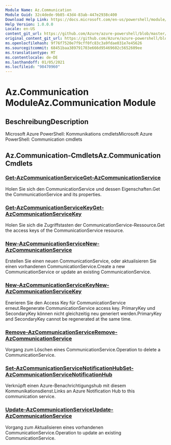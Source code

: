 ```yaml
---
Module Name: Az.Communication
Module Guid: 32c4dede-9b85-43d4-83ab-447e2938c400
Download Help Link: https://docs.microsoft.com/en-us/powershell/module/az.communication
Help Version: 1.0.0.0
Locale: en-US
content_git_url: https://github.com/Azure/azure-powershell/blob/master/src/Communication/help/Az.Communication.md
original_content_git_url: https://github.com/Azure/azure-powershell/blob/master/src/Communication/help/Az.Communication.md
ms.openlocfilehash: 9f76f7520e7f9cff0fc83c3a9fdae031e7e45626
ms.sourcegitcommit: 68451baa389791703e666d95469602c5652609ee
ms.translationtype: MT
ms.contentlocale: de-DE
ms.lasthandoff: 01/05/2021
ms.locfileid: "98470960"
---
```

# <span data-ttu-id="6a234-101">Az.Communication Module</span><span class="sxs-lookup"><span data-stu-id="6a234-101">Az.Communication Module</span></span>
## <span data-ttu-id="6a234-102">Beschreibung</span><span class="sxs-lookup"><span data-stu-id="6a234-102">Description</span></span>
<span data-ttu-id="6a234-103">Microsoft Azure PowerShell: Kommunikations cmdlets</span><span class="sxs-lookup"><span data-stu-id="6a234-103">Microsoft Azure PowerShell: Communication cmdlets</span></span>

## <span data-ttu-id="6a234-104">Az.Communication-Cmdlets</span><span class="sxs-lookup"><span data-stu-id="6a234-104">Az.Communication Cmdlets</span></span>
### [<span data-ttu-id="6a234-105">Get-AzCommunicationService</span><span class="sxs-lookup"><span data-stu-id="6a234-105">Get-AzCommunicationService</span></span>](Get-AzCommunicationService.md)
<span data-ttu-id="6a234-106">Holen Sie sich den CommunicationService und dessen Eigenschaften.</span><span class="sxs-lookup"><span data-stu-id="6a234-106">Get the CommunicationService and its properties.</span></span>

### [<span data-ttu-id="6a234-107">Get-AzCommunicationServiceKey</span><span class="sxs-lookup"><span data-stu-id="6a234-107">Get-AzCommunicationServiceKey</span></span>](Get-AzCommunicationServiceKey.md)
<span data-ttu-id="6a234-108">Holen Sie sich die Zugriffstasten der CommunicationService-Ressource.</span><span class="sxs-lookup"><span data-stu-id="6a234-108">Get the access keys of the CommunicationService resource.</span></span>

### [<span data-ttu-id="6a234-109">New-AzCommunicationService</span><span class="sxs-lookup"><span data-stu-id="6a234-109">New-AzCommunicationService</span></span>](New-AzCommunicationService.md)
<span data-ttu-id="6a234-110">Erstellen Sie einen neuen CommunicationService, oder aktualisieren Sie einen vorhandenen CommunicationService.</span><span class="sxs-lookup"><span data-stu-id="6a234-110">Create a new CommunicationService or update an existing CommunicationService.</span></span>

### [<span data-ttu-id="6a234-111">New-AzCommunicationServiceKey</span><span class="sxs-lookup"><span data-stu-id="6a234-111">New-AzCommunicationServiceKey</span></span>](New-AzCommunicationServiceKey.md)
<span data-ttu-id="6a234-112">Enerieren Sie den Access Key für CommunicationService erneut.</span><span class="sxs-lookup"><span data-stu-id="6a234-112">Regenerate CommunicationService access key.</span></span>
<span data-ttu-id="6a234-113">PrimaryKey und SecondaryKey können nicht gleichzeitig neu generiert werden.</span><span class="sxs-lookup"><span data-stu-id="6a234-113">PrimaryKey and SecondaryKey cannot be regenerated at the same time.</span></span>

### [<span data-ttu-id="6a234-114">Remove-AzCommunicationService</span><span class="sxs-lookup"><span data-stu-id="6a234-114">Remove-AzCommunicationService</span></span>](Remove-AzCommunicationService.md)
<span data-ttu-id="6a234-115">Vorgang zum Löschen eines CommunicationService.</span><span class="sxs-lookup"><span data-stu-id="6a234-115">Operation to delete a CommunicationService.</span></span>

### [<span data-ttu-id="6a234-116">Set-AzCommunicationServiceNotificationHub</span><span class="sxs-lookup"><span data-stu-id="6a234-116">Set-AzCommunicationServiceNotificationHub</span></span>](Set-AzCommunicationServiceNotificationHub.md)
<span data-ttu-id="6a234-117">Verknüpft einen Azure-Benachrichtigungshub mit diesem Kommunikationsdienst.</span><span class="sxs-lookup"><span data-stu-id="6a234-117">Links an Azure Notification Hub to this communication service.</span></span>

### [<span data-ttu-id="6a234-118">Update-AzCommunicationService</span><span class="sxs-lookup"><span data-stu-id="6a234-118">Update-AzCommunicationService</span></span>](Update-AzCommunicationService.md)
<span data-ttu-id="6a234-119">Vorgang zum Aktualisieren eines vorhandenen CommunicationService.</span><span class="sxs-lookup"><span data-stu-id="6a234-119">Operation to update an existing CommunicationService.</span></span>

